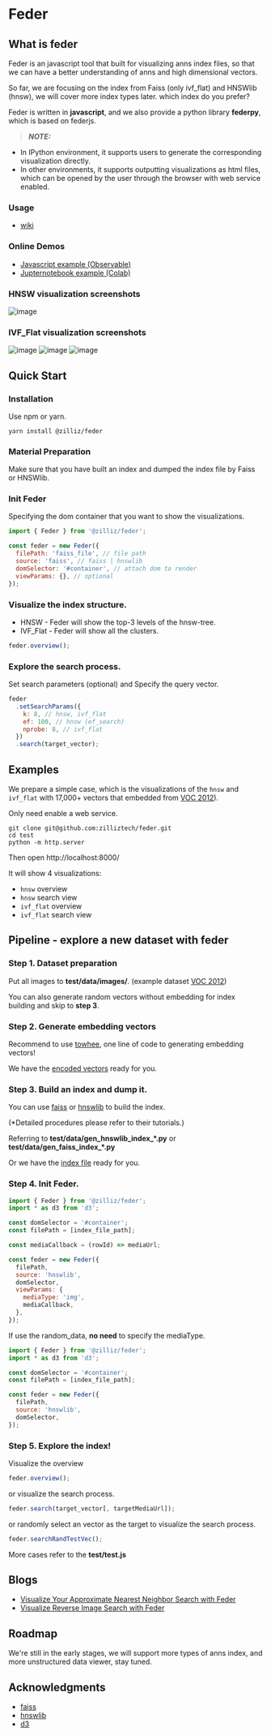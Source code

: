 # Feder

## What is feder

Feder is an javascript tool that built for visualizing anns index files, so that we can have a better understanding of anns and high dimensional vectors.

So far, we are focusing on the index from Faiss (only ivf_flat) and HNSWlib (hnsw), we will cover more index types later. which index do you prefer?

Feder is written in **javascript**, and we also provide a python library **federpy**, which is based on federjs.

> **_NOTE:_**

- In IPython environment, it supports users to generate the corresponding visualization directly.
- In other environments, it supports outputting visualizations as html files, which can be opened by the user through the browser with web service enabled.

### Usage

- [wiki](https://github.com/zilliztech/feder/wiki)

### Online Demos

- [Javascript example (Observable)](https://observablehq.com/@min-tian/feder)
- [Jupternotebook example (Colab)](https://colab.research.google.com/drive/12L_oJPR-yFDlORpPondsqGNTPVsSsUwi#scrollTo=N3qqBAYxYcbt)

### HNSW visualization screenshots

![image](./fig/hnsw_search.png)

### IVF_Flat visualization screenshots

![image](./fig/ivfflat_coarse.png)
![image](./fig/ivfflat_fine_polar.png)
![image](./fig/ivfflat_fine_project.png)

## Quick Start

### Installation

Use npm or yarn.

```shell
yarn install @zilliz/feder
```

### Material Preparation

Make sure that you have built an index and dumped the index file by Faiss or HNSWlib.

### Init Feder

Specifying the dom container that you want to show the visualizations.

```js
import { Feder } from '@zilliz/feder';

const feder = new Feder({
  filePath: 'faiss_file', // file path
  source: 'faiss', // faiss | hnswlib
  domSelector: '#container', // attach dom to render
  viewParams: {}, // optional
});
```

### Visualize the index structure.

- HNSW - Feder will show the top-3 levels of the hnsw-tree.
- IVF_Flat - Feder will show all the clusters.

```js
feder.overview();
```

### Explore the search process.

Set search parameters (optional) and Specify the query vector.

```js
feder
  .setSearchParams({
    k: 8, // hnsw, ivf_flat
    ef: 100, // hnsw (ef_search)
    nprobe: 8, // ivf_flat
  })
  .search(target_vector);
```

## Examples

We prepare a simple case, which is the visualizations of the `hnsw` and `ivf_flat` with 17,000+ vectors that embedded from [VOC 2012](http://host.robots.ox.ac.uk/pascal/VOC/voc2012/VOCtrainval_11-May-2012.tar)).

Only need enable a web service.

```shell
git clone git@github.com:zilliztech/feder.git
cd test
python -m http.server
```

Then open http://localhost:8000/

It will show 4 visualizations:
- `hnsw` overview
- `hnsw` search view
- `ivf_flat` overview
- `ivf_flat` search view

## Pipeline - explore a new dataset with feder

### Step 1. Dataset preparation

Put all images to **test/data/images/**. (example dataset [VOC 2012](http://host.robots.ox.ac.uk/pascal/VOC/voc2012/VOCtrainval_11-May-2012.tar))

You can also generate random vectors without embedding for index building and skip to **step 3**.

### Step 2. Generate embedding vectors

Recommend to use [towhee](https://github.com/towhee-io/towhee), one line of code to generating embedding vectors!

We have the [encoded vectors](https://assets.zilliz.com/voc_vectors_e8ec5a5eae.csv) ready for you.

### Step 3. Build an index and dump it.

You can use [faiss](https://github.com/facebookresearch/faiss) or [hnswlib](https://github.com/nmslib/hnswlib) to build the index.

(\*Detailed procedures please refer to their tutorials.)

Referring to **test/data/gen_hnswlib_index_\*.py** or **test/data/gen_faiss_index_\*.py**

Or we have the [index file](https://assets.zilliz.com/hnswlib_hnsw_voc_17k_1f1dfd63a9.index) ready for you.

### Step 4. Init Feder.

```js
import { Feder } from '@zilliz/feder';
import * as d3 from 'd3';

const domSelector = '#container';
const filePath = [index_file_path];

const mediaCallback = (rowId) => mediaUrl;

const feder = new Feder({
  filePath,
  source: 'hnswlib',
  domSelector,
  viewParams: {
    mediaType: 'img',
    mediaCallback,
  },
});
```

If use the random_data, **no need** to specify the mediaType.

```js
import { Feder } from '@zilliz/feder';
import * as d3 from 'd3';

const domSelector = '#container';
const filePath = [index_file_path];

const feder = new Feder({
  filePath,
  source: 'hnswlib',
  domSelector,
});
```

### Step 5. Explore the index!

Visualize the overview

```js
feder.overview();
```

or visualize the search process.

```js
feder.search(target_vector[, targetMediaUrl]);
```

or randomly select an vector as the target to visualize the search process.

```js
feder.searchRandTestVec();
```

More cases refer to the **test/test.js**

## Blogs

- [Visualize Your Approximate Nearest Neighbor Search with Feder](https://zilliz.com/blog/Visualize-Your-Approximate-Nearest-Neighbor-Search-with-Feder)
- [Visualize Reverse Image Search with Feder](https://zilliz.com/blog/Visualize-Reverse-Image-Search-with-Feder)

## Roadmap

We're still in the early stages, we will support more types of anns index, and more unstructured data viewer, stay tuned.

## Acknowledgments

- [faiss](https://github.com/facebookresearch/faiss)
- [hnswlib](https://github.com/nmslib/hnswlib)
- [d3](https://github.com/d3/d3)
